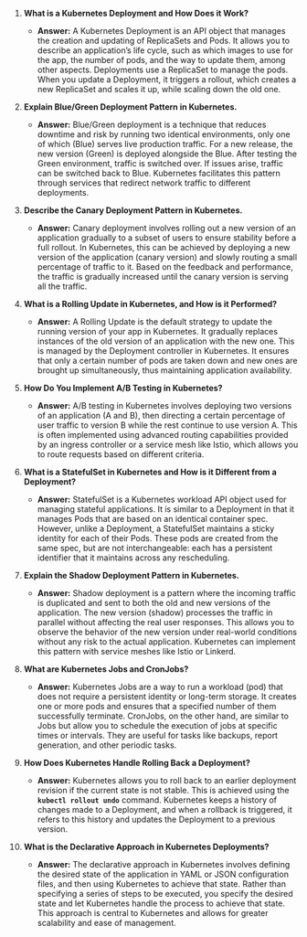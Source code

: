 <ol><li><p><strong>What is a Kubernetes Deployment and How Does it Work?</strong></p><ul><li><p><strong>Answer:</strong> A Kubernetes Deployment is an API object that manages the creation and updating of ReplicaSets and Pods. It allows you to describe an application’s life cycle, such as which images to use for the app, the number of pods, and the way to update them, among other aspects. Deployments use a ReplicaSet to manage the pods. When you update a Deployment, it triggers a rollout, which creates a new ReplicaSet and scales it up, while scaling down the old one.</p></li></ul></li><li><p><strong>Explain Blue/Green Deployment Pattern in Kubernetes.</strong></p><ul><li><p><strong>Answer:</strong> Blue/Green deployment is a technique that reduces downtime and risk by running two identical environments, only one of which (Blue) serves live production traffic. For a new release, the new version (Green) is deployed alongside the Blue. After testing the Green environment, traffic is switched over. If issues arise, traffic can be switched back to Blue. Kubernetes facilitates this pattern through services that redirect network traffic to different deployments.</p></li></ul></li><li><p><strong>Describe the Canary Deployment Pattern in Kubernetes.</strong></p><ul><li><p><strong>Answer:</strong> Canary deployment involves rolling out a new version of an application gradually to a subset of users to ensure stability before a full rollout. In Kubernetes, this can be achieved by deploying a new version of the application (canary version) and slowly routing a small percentage of traffic to it. Based on the feedback and performance, the traffic is gradually increased until the canary version is serving all the traffic.</p></li></ul></li><li><p><strong>What is a Rolling Update in Kubernetes, and How is it Performed?</strong></p><ul><li><p><strong>Answer:</strong> A Rolling Update is the default strategy to update the running version of your app in Kubernetes. It gradually replaces instances of the old version of an application with the new one. This is managed by the Deployment controller in Kubernetes. It ensures that only a certain number of pods are taken down and new ones are brought up simultaneously, thus maintaining application availability.</p></li></ul></li><li><p><strong>How Do You Implement A/B Testing in Kubernetes?</strong></p><ul><li><p><strong>Answer:</strong> A/B testing in Kubernetes involves deploying two versions of an application (A and B), then directing a certain percentage of user traffic to version B while the rest continue to use version A. This is often implemented using advanced routing capabilities provided by an ingress controller or a service mesh like Istio, which allows you to route requests based on different criteria.</p></li></ul></li><li><p><strong>What is a StatefulSet in Kubernetes and How is it Different from a Deployment?</strong></p><ul><li><p><strong>Answer:</strong> StatefulSet is a Kubernetes workload API object used for managing stateful applications. It is similar to a Deployment in that it manages Pods that are based on an identical container spec. However, unlike a Deployment, a StatefulSet maintains a sticky identity for each of their Pods. These pods are created from the same spec, but are not interchangeable: each has a persistent identifier that it maintains across any rescheduling.</p></li></ul></li><li><p><strong>Explain the Shadow Deployment Pattern in Kubernetes.</strong></p><ul><li><p><strong>Answer:</strong> Shadow deployment is a pattern where the incoming traffic is duplicated and sent to both the old and new versions of the application. The new version (shadow) processes the traffic in parallel without affecting the real user responses. This allows you to observe the behavior of the new version under real-world conditions without any risk to the actual application. Kubernetes can implement this pattern with service meshes like Istio or Linkerd.</p></li></ul></li><li><p><strong>What are Kubernetes Jobs and CronJobs?</strong></p><ul><li><p><strong>Answer:</strong> Kubernetes Jobs are a way to run a workload (pod) that does not require a persistent identity or long-term storage. It creates one or more pods and ensures that a specified number of them successfully terminate. CronJobs, on the other hand, are similar to Jobs but allow you to schedule the execution of jobs at specific times or intervals. They are useful for tasks like backups, report generation, and other periodic tasks.</p></li></ul></li><li><p><strong>How Does Kubernetes Handle Rolling Back a Deployment?</strong></p><ul><li><p><strong>Answer:</strong> Kubernetes allows you to roll back to an earlier deployment revision if the current state is not stable. This is achieved using the <code><strong>kubectl rollout undo</strong></code> command. Kubernetes keeps a history of changes made to a Deployment, and when a rollback is triggered, it refers to this history and updates the Deployment to a previous version.</p></li></ul></li><li><p><strong>What is the Declarative Approach in Kubernetes Deployments?</strong></p><ul><li><p><strong>Answer:</strong> The declarative approach in Kubernetes involves defining the desired state of the application in YAML or JSON configuration files, and then using Kubernetes to achieve that state. Rather than specifying a series of steps to be executed, you specify the desired state and let Kubernetes handle the process to achieve that state. This approach is central to Kubernetes and allows for greater scalability and ease of management.</p></li></ul></li></ol>